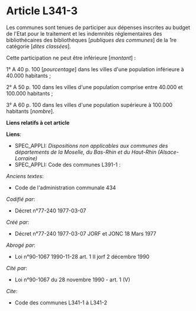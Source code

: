 # Article L341-3

Les communes sont tenues de participer aux dépenses inscrites au budget de l'Etat pour le traitement et les indemnités
réglementaires des bibliothécaires des bibliothèques [*publiques des communes*] de la 1re catégorie [*dites classées*].

Cette participation ne peut être inférieure [*montant*] :

1° A 40 p. 100 [*pourcentage*] dans les villes d'une population inférieure à 40.000 habitants ;

2° A 50 p. 100 dans les villes d'une population comprise entre 40.000 et 100.000 habitants ;

3° A 60 p. 100 dans les villes d'une population supérieure à 100.000 habitants [*nombre*].

**Liens relatifs à cet article**

**Liens**:

  - SPEC_APPLI: *Dispositions non applicables aux communes des départements de la Moselle, du Bas-Rhin et du Haut-Rhin (Alsace-Lorraine)*
  - SPEC_APPLI: Code des communes L391-1 :

_Anciens textes_:

  - Code de l'administration communale 434

_Codifié par_:

  - Décret n°77-240 1977-03-07

_Créé par_:

  - Décret n°77-240 1977-03-07 JORF et JONC 18 Mars 1977

_Abrogé par_:

  - Loi n°90-1067 1990-11-28 art. 1 II  jorf 2 décembre 1990

_Cité par_:

  - Loi n°90-1067 du 28 novembre 1990 - art. 1 (V)

_Cite_:

  - Code des communes L341-1 à L341-2
